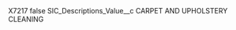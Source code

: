 <?xml version="1.0" encoding="UTF-8"?>
<CustomMetadata xmlns="http://soap.sforce.com/2006/04/metadata" xmlns:xsi="http://www.w3.org/2001/XMLSchema-instance" xmlns:xsd="http://www.w3.org/2001/XMLSchema">
    <label>X7217</label>
    <protected>false</protected>
    <values>
        <field>SIC_Descriptions_Value__c</field>
        <value xsi:type="xsd:string">CARPET AND UPHOLSTERY CLEANING</value>
    </values>
</CustomMetadata>
